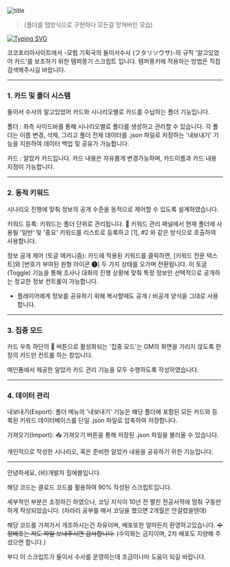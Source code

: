 ![title](https://drive.google.com/uc?id=1SxiMjRw7vuJvUkkgbTdJPSyYuX9ZeWAb)   

> (폴더를 탭방식으로 구현하다 모든걸 망쳐버린 모습)


[![Typing SVG](https://readme-typing-svg.demolab.com?font=Black+Han+Sans&pause=1000&color=794004&background=FFFFFF00&width=435&lines=%EC%BD%94%EC%BD%94%ED%8F%AC%EB%A6%AC%EC%95%84+-+%EB%91%98%EC%9D%B4%EC%84%9C%EC%88%98%EC%82%AC+%EC%95%8C%EA%B3%A0%EC%9E%88%EC%97%88%EC%96%B4+%EC%B9%B4%EB%93%9C+%EA%B4%80%EB%A6%AC+%EB%A7%A4%EB%8B%88%EC%A0%80+)](https://git.io/typing-svg)


코코포리아사이트에서 -모험 기획국의 둘이서수사 (フタリソウサ)-의 규칙 '알고있었어 카드'를 보조하기 위한 템퍼몽기 스크립트 입니다.
템퍼몽키에 적용하는 방법은 직접 검색해주시길 바랍니다.


 

      
---
### 1. 카드 및 폴더 시스템

둘이서 수사의 알고있었어 카드와 시나리오별로 카드를 수납하는 폴더 기능입니다.

폴더 : 좌측 사이드바를 통해 시나리오별로 폴더를 생성하고 관리할 수 있습니다. 각 폴더는 이름 변경, 삭제, 그리고 폴더 전체 데이터를 .json 파일로 저장하는 '내보내기' 기능을 지원하여 데이터 백업 및 공유가 가능합니다.

카드 : 알았카 카드입니다. 카드 내용은 자유롭게 변경가능하며, 카드이름과 카드 내용 지정이 가능합니다.

---

### 2. 동적 키워드

시나리오 진행에 맞춰 정보의 공개 수준을 동적으로 제어할 수 있도록 설계하였습니다.

키워드 등록: 키워드는 폴더 단위로 관리됩니다. 📌 키워드 관리 패널에서 현재 폴더에 사용될 '일반' 및 '중요' 키워드를 리스트로 등록하고 [1], #2 와 같은 방식으로 호출하여 사용합니다.

정보 공개 제어 (토글 메커니즘): 카드에 적용된 키워드를 클릭하면, [키워드 전문 텍스트]와 [번호가 부여된 원형 아이콘 ❶] 두 가지 상태를 오가며 전환됩니다. 이 토글(Toggle) 기능을 통해 조사나 대화의 진행 상황에 맞춰 특정 정보만 선택적으로 공개하는 정교한 정보 컨트롤이 가능합니다.

* 플레이어에게 정보를 공유하기 위해 복사할때도 공개 / 비공개 양식을 그대로 사용합니다.

---

### 3. 집중 모드

카드 우측 하단의 🔎 버튼으로 활성화되는 '집중 모드'는 GM의 화면을 가리지 않도록 한장의 카드만 컨트롤 하는 창입니다.

메인폼에서 제공한 알았카 카드 관리 기능을 모두 수행하도록 작성하였습니다.

---

### 4. 데이터 관리

내보내기(Export): 폴더 메뉴의 '내보내기' 기능은 해당 폴더에 포함된 모든 카드와 등록된 키워드 데이터베이스를 단일 .json 파일로 압축하여 저장합니다.

가져오기(Import): 📥 가져오기 버튼을 통해 저장된 .json 파일을 불러올 수 있습니다. 

개인적으로 작성한 시나리오, 혹은 준비한 알았카 내용을 공유하기 위한 기능입니다.  

---


안녕하세요, (비)개발자 힐에블입니다.

해당 코드는 클로드 코드를 활용하여 90% 작성된 스크립트입니다. 

세부적인 부분은 조정하긴 하였으나, 코딩 지식이 10년 전 펼친 전공서적에 멈춰 구동만 하게 작성되었습니다.
(차라리 공부를 해서 코딩을 했으면 2개월은 안걸렸을텐데)

해당 코드를 가져가서 개조하시는건 자유이며, 배포또한 얼마든지 환영하고있습니다. <s>수정배포는 저도 파일 보내주시면 감사합니다.</s>
(수익화는 금지이며, 2차 배포도 지양해 주셨으면 합니다.)

부디 이 스크립트가 둘이서 수사를 운영하는데 조금이나마 도움이 되길 바랍니다.


